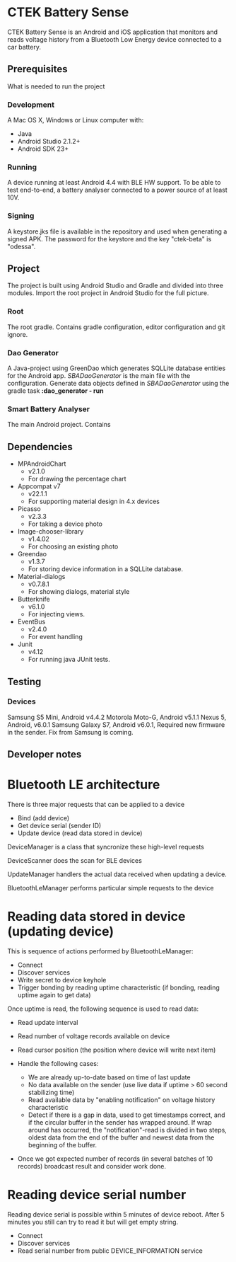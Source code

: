 # CTEK Battery Sense

CTEK Battery Sense is an Android and iOS application that monitors and reads
voltage history from a Bluetooth Low Energy device connected to a car battery.


## Prerequisites
What is needed to run the project

### Development
A Mac OS X, Windows or Linux computer with:

- Java
- Android Studio 2.1.2+
- Android SDK 23+

### Running
A device running at least Android 4.4 with BLE HW support. To be able to test
end-to-end, a battery analyser connected to a power source of at least 10V.

### Signing
A keystore.jks file is available in the repository and used when generating a signed APK.
The password for the keystore and the key "ctek-beta" is "odessa".

## Project
The project is built using Android Studio and Gradle and divided into three
modules. Import the root project in Android Studio for the full picture.

### Root
The root gradle. Contains gradle configuration, editor configuration and git
ignore.

### Dao Generator
A Java-project using GreenDao which generates SQLLite database entities for the Android app.
_SBADaoGenerator_ is the main file with the configuration. Generate data
objects defined in _SBADaoGenerator_ using the gradle task
**:dao_generator - run**

### Smart Battery Analyser
The main Android project. Contains


## Dependencies

- MPAndroidChart
    - v2.1.0
    - For drawing the percentage chart
- Appcompat v7
    - v22.1.1
    - For supporting material design in 4.x devices
- Picasso
    - v2.3.3
    - For taking a device photo
- Image-chooser-library
    - v1.4.02
    - For choosing an existing photo
- Greendao
    - v1.3.7
    - For storing device information in a SQLLite database.
- Material-dialogs
    - v0.7.8.1
    - For showing dialogs, material style
- Butterknife
    - v6.1.0
    - For injecting views.
- EventBus
    - v2.4.0
    - For event handling
- Junit
    - v4.12
    - For running java JUnit tests.

## Testing

### Devices
Samsung S5 Mini, Android v4.4.2
Motorola Moto-G, Android v5.1.1
Nexus 5, Android, v6.0.1
Samsung Galaxy S7, Android v6.0.1, Required new firmware in the sender. Fix from Samsung is coming.


## Developer notes

# Bluetooth LE architecture

There is three major requests that can be applied to a device
- Bind (add device)
- Get device serial (sender ID)
- Update device (read data stored in device)

DeviceManager is a class that syncronize these high-level requests

DeviceScanner does the scan for BLE devices

UpdateManager handlers the actual data received when updating a device.

BluetoothLeManager performs particular simple requests to the device


# Reading data stored in device (updating device)

This is sequence of actions performed by BluetoothLeManager:
- Connect
- Discover services
- Write secret to device keyhole
- Trigger bonding by reading uptime characteristic (if bonding, reading uptime again to get data)

Once uptime is read, the following sequence is used to read data:

- Read update interval
- Read number of voltage records available on device
- Read cursor position (the position where device will write next item)
- Handle the following cases:
    - We are already up-to-date based on time of last update
    - No data available on the sender (use live data if uptime > 60 second stabilizing time)
    - Read available data by "enabling notification" on voltage history characteristic
    - Detect if there is a gap in data, used to get timestamps correct, and if the circular buffer
      in the sender has wrapped around. If wrap around has occurred, the "notification"-read is
      divided in two steps, oldest data from the end of the buffer and newest data from the
      beginning of the buffer.

- Once we got expected number of records (in several batches of 10 records) broadcast result
and consider work done.


# Reading device serial number

Reading device serial is possible within 5 minutes of device reboot. After 5 minutes you still can
try to read it but will get empty string.

- Connect
- Discover services
- Read serial number from public DEVICE_INFORMATION service
